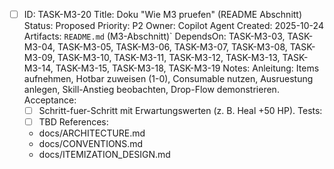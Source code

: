 - [ ] ID: TASK-M3-20
  Title: Doku "Wie M3 pruefen" (README Abschnitt)
  Status: Proposed
  Priority: P2
  Owner: Copilot Agent
  Created: 2025-10-24
  Artifacts: `README.md` (M3-Abschnitt)`
  DependsOn: TASK-M3-03, TASK-M3-04, TASK-M3-05, TASK-M3-06, TASK-M3-07, TASK-M3-08, TASK-M3-09, TASK-M3-10, TASK-M3-11, TASK-M3-12, TASK-M3-13, TASK-M3-14, TASK-M3-15, TASK-M3-18, TASK-M3-19
  Notes:
  Anleitung: Items aufnehmen, Hotbar zuweisen (1-0), Consumable nutzen, Ausruestung anlegen, Skill-Anstieg beobachten, Drop-Flow demonstrieren.
  Acceptance:
  - [ ] Schritt-fuer-Schritt mit Erwartungswerten (z. B. Heal +50 HP).
  Tests:
  - [ ] TBD
  References:
  - docs/ARCHITECTURE.md
  - docs/CONVENTIONS.md
  - docs/ITEMIZATION_DESIGN.md
